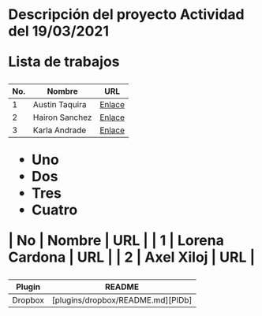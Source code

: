 <h1>Descripción del proyecto
<b>Actividad del 19/03/2021</>

Lista de trabajos

<table>
    <thead>
        <tr>
            <th>No.</th>
            <th>Nombre</th>
            <th>URL</th>
        </tr>
    </thead>
    <tbody>
        <tr>
            <td>1</td>
            <td>Austin Taquira</td>
            <td><a href="AustinTaquira.html">Enlace</a></td>
        </tr>
        <tr>
            <td>2</td>
            <td>Hairon Sanchez</td>
            <td><a href="haironsanchez.html">Enlace</a></td>
        </tr>
        <tr>
            <td>3</td>
            <td>Karla Andrade</td>
            <td><a href="KarlaAndrade.html">Enlace</a></td>
        </tr>
    </tbody>
</table>


- Uno
- Dos
- Tres
- Cuatro



| No | Nombre         | URL |
| 1  | Lorena Cardona | URL |
| 2  | Axel Xiloj     | URL |




| Plugin | README |
| ------ | ------ |
| Dropbox | [plugins/dropbox/README.md][PlDb] |